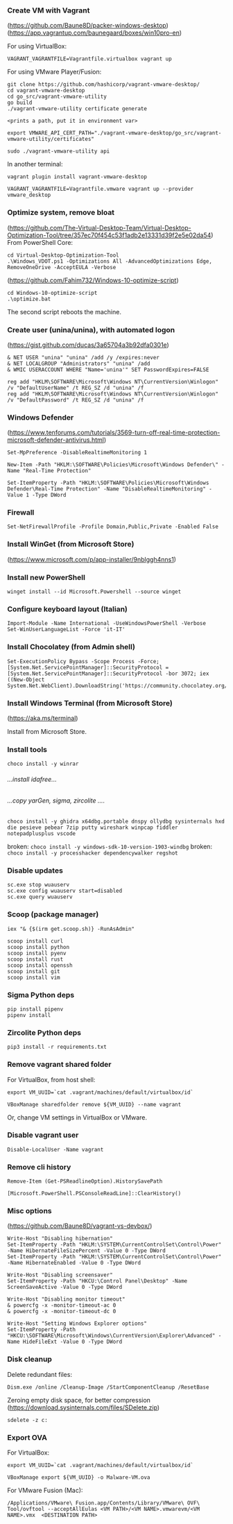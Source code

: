 ### Create VM with Vagrant ###
(https://github.com/Baune8D/packer-windows-desktop)
(https://app.vagrantup.com/baunegaard/boxes/win10pro-en)

For using VirtualBox:
```
VAGRANT_VAGRANTFILE=Vagrantfile.virtualbox vagrant up
```

For using VMware Player/Fusion:
```
git clone https://github.com/hashicorp/vagrant-vmware-desktop/
cd vagrant-vmware-desktop
cd go_src/vagrant-vmware-utility
go build
./vagrant-vmware-utility certificate generate

<prints a path, put it in environment var>

export VMWARE_API_CERT_PATH="./vagrant-vmware-desktop/go_src/vagrant-vmware-utility/certificates"

sudo ./vagrant-vmware-utility api
```

In another terminal:
```
vagrant plugin install vagrant-vmware-desktop

VAGRANT_VAGRANTFILE=Vagrantfile.vmware vagrant up --provider vmware_desktop
```



### Optimize system, remove bloat ###

(https://github.com/The-Virtual-Desktop-Team/Virtual-Desktop-Optimization-Tool/tree/357ec70f454c53f1adb2e13331d39f2e5e02da54)
From PowerShell Core:
```
cd Virtual-Desktop-Optimization-Tool
.\Windows_VDOT.ps1 -Optimizations All -AdvancedOptimizations Edge, RemoveOneDrive -AcceptEULA -Verbose
```

(https://github.com/Fahim732/Windows-10-optimize-script)
```
cd Windows-10-optimize-script
.\optimize.bat
```

The second script reboots the machine.


### Create user (unina/unina), with automated logon ###

(https://gist.github.com/ducas/3a65704a3b92dfa0301e)

```
& NET USER "unina" "unina" /add /y /expires:never
& NET LOCALGROUP "Administrators" "unina" /add
& WMIC USERACCOUNT WHERE "Name='unina'" SET PasswordExpires=FALSE

reg add "HKLM\SOFTWARE\Microsoft\Windows NT\CurrentVersion\Winlogon" /v "DefaultUserName" /t REG_SZ /d "unina" /f
reg add "HKLM\SOFTWARE\Microsoft\Windows NT\CurrentVersion\Winlogon" /v "DefaultPassword" /t REG_SZ /d "unina" /f
```




### Windows Defender ###
(https://www.tenforums.com/tutorials/3569-turn-off-real-time-protection-microsoft-defender-antivirus.html)

```
Set-MpPreference -DisableRealtimeMonitoring 1

New-Item -Path "HKLM:\SOFTWARE\Policies\Microsoft\Windows Defender\" -Name "Real-Time Protection"

Set-ItemProperty -Path "HKLM:\SOFTWARE\Policies\Microsoft\Windows Defender\Real-Time Protection" -Name "DisableRealtimeMonitoring" -Value 1 -Type DWord
```


### Firewall ###
```
Set-NetFirewallProfile -Profile Domain,Public,Private -Enabled False
```



### Install WinGet (from Microsoft Store) ###
(https://www.microsoft.com/p/app-installer/9nblggh4nns1)


### Install new PowerShell ###
```
winget install --id Microsoft.Powershell --source winget
```


### Configure keyboard layout (Italian) ###

```
Import-Module -Name International -UseWindowsPowerShell -Verbose
Set-WinUserLanguageList -Force 'it-IT'
```

### Install Chocolatey (from Admin shell) ###
```
Set-ExecutionPolicy Bypass -Scope Process -Force; [System.Net.ServicePointManager]::SecurityProtocol = [System.Net.ServicePointManager]::SecurityProtocol -bor 3072; iex ((New-Object System.Net.WebClient).DownloadString('https://community.chocolatey.org/install.ps1'))
```


### Install Windows Terminal (from Microsoft Store) ###
(https://aka.ms/terminal)

Install from Microsoft Store.


### Install tools
```
choco install -y winrar
```

###### ...install idafree...
###### ...copy yarGen, sigma, zircolite ....


```
choco install -y ghidra x64dbg.portable dnspy ollydbg sysinternals hxd die pesieve pebear 7zip putty wireshark winpcap fiddler notepadplusplus vscode
```

broken: `choco install -y windows-sdk-10-version-1903-windbg`
broken: `choco install -y processhacker dependencywalker regshot`




### Disable updates ###
```
sc.exe stop wuauserv
sc.exe config wuauserv start=disabled
sc.exe query wuauserv
```




### Scoop (package manager) ###
```
iex "& {$(irm get.scoop.sh)} -RunAsAdmin"

scoop install curl
scoop install python
scoop install pyenv
scoop install rust
scoop install openssh
scoop install git
scoop install vim
```



### Sigma Python deps ###
```
pip install pipenv
pipenv install
```

### Zircolite Python deps ###
```
pip3 install -r requirements.txt
```



### Remove vagrant shared folder ###

For VirtualBox, from host shell:

```
export VM_UUID=`cat .vagrant/machines/default/virtualbox/id`

VBoxManage sharedfolder remove ${VM_UUID} --name vagrant
```

Or, change VM settings in VirtualBox or VMware.



### Disable vagrant user ###
```
Disable-LocalUser -Name vagrant
```




### Remove cli history ###
```
Remove-Item (Get-PSReadlineOption).HistorySavePath

[Microsoft.PowerShell.PSConsoleReadLine]::ClearHistory()
```




### Misc options ###
(https://github.com/Baune8D/vagrant-vs-devbox/)

```
Write-Host "Disabling hibernation"
Set-ItemProperty -Path "HKLM:\SYSTEM\CurrentControlSet\Control\Power" -Name HibernateFileSizePercent -Value 0 -Type DWord
Set-ItemProperty -Path "HKLM:\SYSTEM\CurrentControlSet\Control\Power" -Name HibernateEnabled -Value 0 -Type DWord

Write-Host "Disabling screensaver"
Set-ItemProperty -Path "HKCU:\Control Panel\Desktop" -Name ScreenSaveActive -Value 0 -Type DWord

Write-Host "Disabling monitor timeout"
& powercfg -x -monitor-timeout-ac 0
& powercfg -x -monitor-timeout-dc 0

Write-Host "Setting Windows Explorer options"
Set-ItemProperty -Path "HKCU:\SOFTWARE\Microsoft\Windows\CurrentVersion\Explorer\Advanced" -Name HideFileExt -Value 0 -Type DWord
```





### Disk cleanup ###

Delete redundant files:
```
Dism.exe /online /Cleanup-Image /StartComponentCleanup /ResetBase
```

Zeroing empty disk space, for better compression (https://download.sysinternals.com/files/SDelete.zip)

```
sdelete -z c:
```



### Export OVA ###

For VirtualBox:
```
export VM_UUID=`cat .vagrant/machines/default/virtualbox/id`

VBoxManage export ${VM_UUID} -o Malware-VM.ova
```

For VMware Fusion (Mac):
```
/Applications/VMware\ Fusion.app/Contents/Library/VMware\ OVF\ Tool/ovftool --acceptAllEulas <VM PATH>/<VM NAME>.vmwarevm/<VM NAME>.vmx  <DESTINATION PATH>
```
